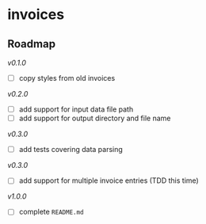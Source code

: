 # invoices

## Roadmap

*v0.1.0*
- [ ] copy styles from old invoices

*v0.2.0*
- [ ] add support for input data file path
- [ ] add support for output directory and file name

*v0.3.0*
- [ ] add tests covering data parsing

*v0.3.0*
- [ ] add support for multiple invoice entries (TDD this time)

*v1.0.0*
- [ ] complete `README.md`
